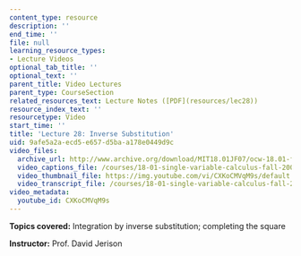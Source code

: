 ```yaml
---
content_type: resource
description: ''
end_time: ''
file: null
learning_resource_types:
- Lecture Videos
optional_tab_title: ''
optional_text: ''
parent_title: Video Lectures
parent_type: CourseSection
related_resources_text: Lecture Notes ([PDF](resources/lec28))
resource_index_text: ''
resourcetype: Video
start_time: ''
title: 'Lecture 28: Inverse Substitution'
uid: 9afe5a2a-ecd5-e657-d5ba-a178e0449d9c
video_files:
  archive_url: http://www.archive.org/download/MIT18.01JF07/ocw-18.01-f07-lec28_300k.mp4
  video_captions_file: /courses/18-01-single-variable-calculus-fall-2006/f0c299539bd15966a13a57933d0db596_CXKoCMVqM9s.vtt
  video_thumbnail_file: https://img.youtube.com/vi/CXKoCMVqM9s/default.jpg
  video_transcript_file: /courses/18-01-single-variable-calculus-fall-2006/d37dbf3b71f85754cee509c6f7b8f490_CXKoCMVqM9s.pdf
video_metadata:
  youtube_id: CXKoCMVqM9s
---
```


**Topics covered:** Integration by inverse substitution; completing the square

**Instructor:** Prof. David Jerison